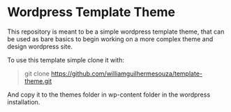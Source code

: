 # Wordpress Template Theme

This repository is meant to be a simple wordpress template theme, that can be used as bare basics to begin working on a more complex theme and design wordpress site.

To use this template simple clone it with:

> git clone https://github.com/williamguilhermesouza/template-theme.git

And copy it to the themes folder in wp-content folder in the wordpress installation.
